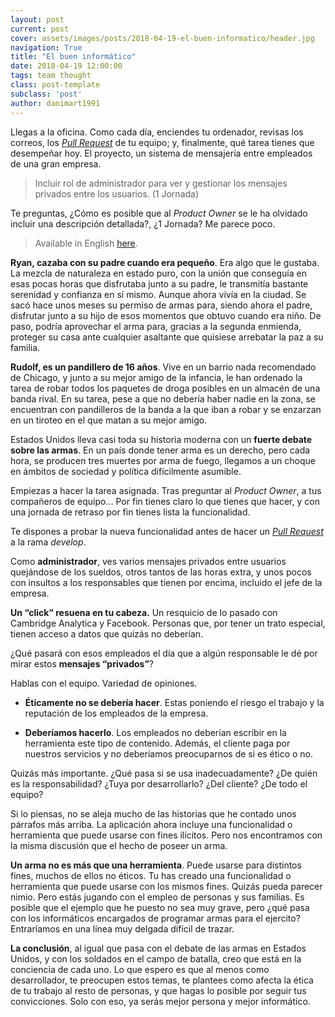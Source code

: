 ```yaml
---
layout: post
current: post
cover: assets/images/posts/2018-04-19-el-buen-informatico/header.jpg
navigation: True
title: "El buen informático"
date: 2018-04-19 12:00:00
tags: team thought
class: post-template
subclass: 'post'
author: danimart1991
---
```


Llegas a la oficina. Como cada día, enciendes tu ordenador, revisas los correos, los [*Pull Request*](http://www.nocountryforgeeks.com/pull-requests/) de tu equipo; y, finalmente, qué tarea tienes que desempeñar hoy. El proyecto, un sistema de mensajería entre empleados de una gran empresa.

> Incluir rol de administrador para ver y gestionar los mensajes privados entre los usuarios. (1 Jornada)

Te preguntas, ¿Cómo es posible que al *Product Owner* se le ha olvidado incluir una descripción detallada?, ¿1 Jornada? Me parece poco.

> Available in English [here](http://www.danielmartingonzalez.com/the-good-it-guy-readme.html).

**Ryan, cazaba con su padre cuando era pequeño**. Era algo que le gustaba. La mezcla de naturaleza en estado puro, con la unión que conseguía en esas pocas horas que disfrutaba junto a su padre, le transmitía bastante serenidad y confianza en sí mismo. Aunque ahora vivía en la ciudad. Se sacó hace unos meses su permiso de armas para, siendo ahora el padre, disfrutar junto a su hijo de esos momentos que obtuvo cuando era niño. De paso, podría aprovechar el arma para, gracias a la segunda enmienda, proteger su casa ante cualquier asaltante que quisiese arrebatar la paz a su familia.

**Rudolf, es un pandillero de 16 años**. Vive en un barrio nada recomendado de Chicago, y junto a su mejor amigo de la infancia, le han ordenado la tarea de robar todos los paquetes de droga posibles en un almacén de una banda rival. En su tarea, pese a que no debería haber nadie en la zona, se encuentran con pandilleros de la banda a la que iban a robar y se enzarzan en un tiroteo en el que matan a su mejor amigo.

Estados Unidos lleva casi toda su historia moderna con un **fuerte debate sobre las armas**. En un país donde tener arma es un derecho, pero cada hora, se producen tres muertes por arma de fuego, llegamos a un choque en ámbitos de sociedad y política difícilmente asumible.

Empiezas a hacer la tarea asignada. Tras preguntar al *Product Owner*, a tus compañeros de equipo… Por fin tienes claro lo que tienes que hacer, y con una jornada de retraso por fin tienes lista la funcionalidad.

Te dispones a probar la nueva funcionalidad antes de hacer un [*Pull Request*](http://www.nocountryforgeeks.com/pull-requests/) a la rama *develop*.

Como **administrador**, ves varios mensajes privados entre usuarios quejándose de los sueldos, otros tantos de las horas extra, y unos pocos con insultos a los responsables que tienen por encima, incluido el jefe de la empresa.

**Un “click” resuena en tu cabeza.** Un resquicio de lo pasado con Cambridge Analytica y Facebook. Personas que, por tener un trato especial, tienen acceso a datos que quizás no deberían.

¿Qué pasará con esos empleados el día que a algún responsable le dé por mirar estos **mensajes “privados”**?

Hablas con el equipo. Variedad de opiniones.

- **Éticamente no se debería hacer**. Estas poniendo el riesgo el trabajo y la reputación de los empleados de la empresa.

- **Deberíamos hacerlo**. Los empleados no deberían escribir en la herramienta este tipo de contenido. Además, el cliente paga por nuestros servicios y no deberíamos preocuparnos de si es ético o no.

Quizás más importante. ¿Qué pasa si se usa inadecuadamente? ¿De quién es la responsabilidad? ¿Tuya por desarrollarlo? ¿Del cliente? ¿De todo el equipo?

Si lo piensas, no se aleja mucho de las historias que he contado unos párrafos más arriba. La aplicación ahora incluye una funcionalidad o herramienta que puede usarse con fines ilícitos. Pero nos encontramos con la misma discusión que el hecho de poseer un arma.

**Un arma no es más que una herramienta**. Puede usarse para distintos fines, muchos de ellos no éticos. Tu has creado una funcionalidad o herramienta que puede usarse con los mismos fines. Quizás pueda parecer nimio. Pero estás jugando con el empleo de personas y sus familias. Es posible que el ejemplo que he puesto no sea muy grave, pero ¿qué pasa con los informáticos encargados de programar armas para el ejercito? Entraríamos en una línea muy delgada difícil de trazar.

**La conclusión**, al igual que pasa con el debate de las armas en Estados Unidos, y con los soldados en el campo de batalla, creo que está en la conciencia de cada uno. Lo que espero es que al menos como desarrollador, te preocupen estos temas, te plantees como afecta la ética de tu trabajo al resto de personas, y que hagas lo posible por seguir tus convicciones. Solo con eso, ya serás mejor persona y mejor informático.